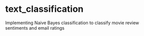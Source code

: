 # text_classification
Implementing Naive Bayes classification to classify movie review sentiments and email ratings
